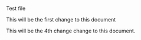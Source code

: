 Test file

This will be the first change to this document

This will be the 4th change change to this document.